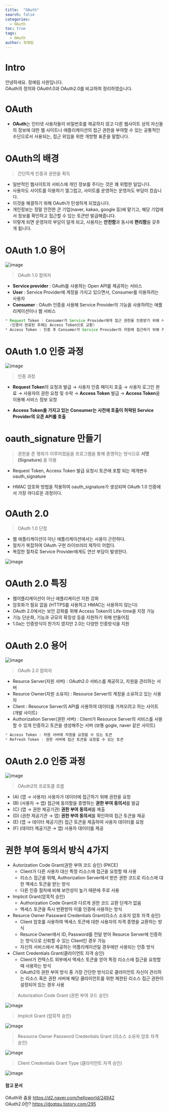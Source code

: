 ```yaml
---
title:  "OAuth"
search: false
categories: 
  - OAuth
toc: true  
tags:
  - OAuth
author: 정예림
---
```

# Intro

안녕하세요. 정예림 사원입니다.  
OAuth의 정의와 OAuth1.0과 OAuth2.0를 비교하여 정리하였습니다.

# OAuth
* **OAuth**는 인터넷 사용자들이 비밀번호를 제공하지 않고 다른 웹사이트 상의 자신들의 정보에 대한 웹 사이트나 애플리케이션의 접근 권한을 부여할 수 있는 공통적인 수단으로서 사용되는, 접근 위임을 위한 개방형 표준을 말합니다.
# OAuth의 배경
> 간단하게 인증과 권한을 획득

* 일반적인 웹사이트의 서비스에 개인 정보를 주다는 것은 꽤 위험한 일입니다.
* 사용자도 사이트를 이용하기 껄그럽고, 사이트를 운영하는 운영자도 부담이 컸습니다.
* 이것을 해결하기 위해 OAuth가 탄생하게 되었습니다.
* 개인정보는 정말 안전한 큰 기업(naver, kakao, google 등)에 맡기고, 해당 기업에서 정보를 확인하고 접근할 수 있는 토큰만 발급해줍니다.
* 이렇게 되면 운영자의 부담이 덜게 되고, 사용자는 **안전함**과 동시에 **편리함**을 갖추게 됩니다.
# OAuth 1.0 용어
![image](https://user-images.githubusercontent.com/102463200/198908308-c62e06d5-22e4-49a0-bc98-d68c798c10b8.png)
> OAuth 1.0 참여자  

* **Service provider** : 	OAuth를 사용하는 Open API를 제공하는 서비스
* **User** : Service Provider에 계정을 가지고 있으면서, Consumer를 이용하려는 사용자
* **Consumer** : OAuth 인증을 사용해 Service Provider의 기능을 사용하려는 애플리케이션이나 웹 서비스
```java
* Request Token : Consumer가 Service Provider에게 접근 권한을 인증받기 위해 사용하는 토큰.   
  (인증이 완료된 후에는 Access Token으로 교환)
* Access Token : 인증 후 Consumer가 Service Provider의 자원에 접근하기 위해 키를 포함한 토큰.
```
# OAuth 1.0 인증 과정
![image](https://user-images.githubusercontent.com/102463200/198912658-2e563274-2d5c-4f5d-aebd-9c9bd9cadea4.png)

> 인증 과정

* **Request Token**의 요청과 발급 → 사용자 인증 페이지 호출 → 사용자 로그인 완료 → 사용자의 권한 요청 및 수락 → **Access Token** 발급 → **Access Token**을 이용해 서비스 정보 요청

* **Access Token을 가지고 있는 Consumer는 사전에 호출이 허락된 Service Provider의 오픈 API를 호출**
# oauth_signature 만들기
>  권한을 준 행위가 이루어졌음을 프로그램을 통해 증명하는 방식으로 **서명(Signature)** 을 이용  

- Request Token, Access Token 발급 요청시 토큰에 포함 되는 매개변수 oauth_signature
* HMAC 암호화 방법을 적용하여 oauth_signature가 생성되며 OAuth 1.0 인증에서 가장 까다로운 과정이다.
# OAuth 2.0
> OAuth 1.0 단점  

  - 웹 애플리케이션이 아닌 애플리케이션에서는 사용이 곤란하다.  
  - 절차가 복잡하여 OAuth 구현 라이브러리 제작이 어렵다.  
  - 복잡한 절차로 Service Provider에게도 연산 부담이 발생한다. 

![image](https://user-images.githubusercontent.com/102463200/198911779-2fec867e-1117-40cd-9331-5209484aac1c.png)
# OAuth 2.0 특징
* 웹어플리케이션이 아닌 애플리케이션 지원 강화
* 암호화가 필요 없음 (HTTPS를 사용하고 HMAC는 사용하지 않는다)
* OAuth 2.0에서는 보안 강화를 위해 Access Token의 Life-time을 지정 가능
* 기능 단순화, 기능과 규모의 확장성 등을 지원하기 위해 만들어짐
* 1.0a는 인증방식이 한가지 였지만 2.0는 다양한 인증방식을 지원
# OAuth 2.0 용어
![image](https://user-images.githubusercontent.com/102463200/198912837-168d58e5-c504-45f2-9f67-ea37a3a151a6.png)

> OAuth 2.0 참여자

* Resurce Server(자원 서버) : OAuth2.0 서비스를 제공하고, 자원을 관리하는 서버
* Resurce Owner(자원 소유자) : Resource Server의 계정을 소유하고 있는 사용자
* Client : Resource Server의 API를 사용하여 데이터를 가져오려고 하는 사이트 (개발 사이트)
* Authorization Server(권한 서버) : Client가 Resource Server의 서비스를 사용할 수 있게 인증하고 토큰을 생성해주는 서버 (보통 gogle, naver 같은 사이트)
```java
* Access Token : 자원 서버에 자원을 요청할 수 있는 토큰
* Refresh Token : 권한 서버에 접근 토큰을 요청할 수 있는 토큰
```
# OAuth 2.0 인증 과정
![image](https://user-images.githubusercontent.com/102463200/198916461-0a6901a9-da4f-429b-93db-2bcc72ee1505.png)
> OAuth2의 프로토콜 흐름
* (A) (앱 → 사용자) 사용자가 데이터에 접근하기 위해 권한을 요청
* (B) (사용자 → 앱) 접근에 동의함을 증명하는 **권한 부여 동의서**를 발급
* (C) (앱 → 권한 제공기관) **권한 부여 동의서**를 제출
* (D) (권한 제공기관 → 앱) **권한 부여 동의서**를 확인하여 접근 토큰을 제공
* (E) (앱 → 데이터 제공기관) 접근 토큰을 제출하여 사용자 데이터를 요청
* (F) (데이터 제공기관 → 앱) 사용자 데이터를 제공
# 권한 부여 동의서 방식 4가지
* Autorization Code Grant(권한 부여 코드 승인) (PKCE)
  *  Client가 다른 사용자 대신 특정 리소스에 접근을 요청할 때 사용
  *  리소스 접근을 위해, Authorization Server에서 받은 권한 코드로 리소스에 대한 액세스 토큰을 받는 방식
  *  다른 인증 절차에 비해 보안성이 높기 때문에 주로 사용
* Implicit Grant(암묵적 승인)
  * Authorization Code Grant과 다르게 권한 코드 교환 단계가 없음
  * 엑세스 토큰을 즉시 반환받아 이를 인증에 사용하는 방식
* Resurce Owner Passward Credentials Grant(리소스 소유자 암호 자격 승인)
  * Client 암호를 사용하여 액세스 토큰에 대한 사용자의 자격 증명을 교환하는 방식
  * Resurce Owner에서 ID, Password를 전달 받아 Resurce Server에 인증하는 방식으로 신뢰할 수 있는 Client인 경우 가능
  * 자신의 서비스에서 제공하는 어플리케이션일 경우에만 사용되는 인증 방식
* Client Credentials Grant(클라이언트 자격 승인)
  * Client가 컨텍스트 외부에서 엑세스 토큰을 얻어 특정 리소스에 접근을 요청할 때 사용하는 방식 
  * OAuth2의 권한 부여 방식 중 가장 간단한 방식으로 클라이언트 자신이 관리하는 리소스 혹은 권한 서버에 해당 클라이언트를 위한 제한된 리소스 접근 권한이 설정되어 있는 경우 사용
> Autorization Code Grant (권한 부여 코드 승인) 

![image](https://user-images.githubusercontent.com/102463200/198913234-cdf8f073-d2c8-4248-9549-9a6d28e4cc9a.png)
> Implicit Grant (암묵적 승인) 

![image](https://user-images.githubusercontent.com/102463200/198929605-b641404c-eebc-4420-bc02-3bef9542f1b2.png)
> Resource Owner Password Credentials Grant (리소스 소유자 암호 자격 승인)

![image](https://user-images.githubusercontent.com/102463200/198929739-831ed17f-e6c1-4880-893c-28dceb931538.png)
> Client Credentials Grant Type (클라이언트 자격 승인)

![image](https://user-images.githubusercontent.com/102463200/198929812-1ad5a6e0-dc96-4799-9dc9-95c681b55279.png)

#### 참고 문서
OAuth와 춤을 <https://d2.naver.com/helloworld/24942> <br>
OAuth2.0란? <https://doqtqu.tistory.com/295>